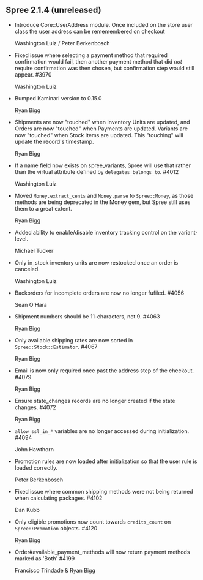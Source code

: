 ## Spree 2.1.4 (unreleased) ##

* Introduce Core::UserAddress module. Once included on the store user class the user address can be rememembered on checkout

    Washington Luiz / Peter Berkenbosch

* Fixed issue where selecting a payment method that required confirmation would fail, then another payment method that did *not* require confirmation was then chosen, but confirmation step would still appear. #3970

    Washington Luiz

* Bumped Kaminari version to 0.15.0

    Ryan Bigg

* Shipments are now "touched" when Inventory Units are updated, and Orders are now "touched" when Payments are updated. Variants are now "touched" when Stock Items are updated. This "touching" will update the record's timestamp.
  
    Ryan Bigg

* If a name field now exists on spree_variants, Spree will use that rather than the virtual attribute defined by `delegates_belongs_to`. #4012

    Washington Luiz

* Moved `Money.extract_cents` and `Money.parse` to `Spree::Money`, as those methods are being deprecated in the Money gem, but Spree still uses them to a great extent.

    Ryan Bigg

* Added ability to enable/disable inventory tracking control on the variant-level.

    Michael Tucker

* Only in_stock inventory units are now restocked once an order is canceled.

    Washington Luiz

* Backorders for incomplete orders are now no longer fufiled. #4056

    Sean O'Hara

* Shipment numbers should be 11-characters, not 9. #4063

    Ryan Bigg

* Only available shipping rates are now sorted in `Spree::Stock::Estimator`. #4067

    Ryan Bigg

* Email is now only required once past the address step of the checkout. #4079

    Ryan Bigg

* Ensure state_changes records are no longer created if the state changes. #4072

    Ryan Bigg

* `allow_ssl_in_*` variables are no longer accessed during initialization. #4094

    John Hawthorn

* Promotion rules are now loaded after initialization so that the user rule is loaded correctly. 

    Peter Berkenbosch

* Fixed issue where common shipping methods were not being returned when calculating packages. #4102

    Dan Kubb

* Only eligible promotions now count towards `credits_count` on `Spree::Promotion` objects. #4120

    Ryan Bigg

* Order#available_payment_methods will now return payment methods marked as 'Both' #4199

    Francisco Trindade & Ryan Bigg

